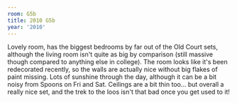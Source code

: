 ```yaml
---
room: G5b
title: 2010 G5b
year: '2010'
---
```


Lovely room, has the biggest bedrooms by far out of the Old Court sets, although the living room isn't quite as big by comparison (still massive though compared to anything else in college). The room looks like it's been redecorated recently, so the walls are actually nice without big flakes of paint missing. Lots of sunshine through the day, although it can be a bit noisy from Spoons on Fri and Sat. Ceilings are a bit thin too... but overall a really nice set, and the trek to the loos isn't that bad once you get used to it!